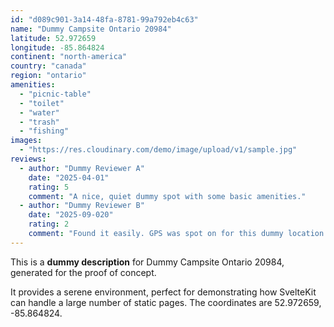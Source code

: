 ```yaml
---
id: "d089c901-3a14-48fa-8781-99a792eb4c63"
name: "Dummy Campsite Ontario 20984"
latitude: 52.972659
longitude: -85.864824
continent: "north-america"
country: "canada"
region: "ontario"
amenities:
  - "picnic-table"
  - "toilet"
  - "water"
  - "trash"
  - "fishing"
images:
  - "https://res.cloudinary.com/demo/image/upload/v1/sample.jpg"
reviews:
  - author: "Dummy Reviewer A"
    date: "2025-04-01"
    rating: 5
    comment: "A nice, quiet dummy spot with some basic amenities."
  - author: "Dummy Reviewer B"
    date: "2025-09-020"
    rating: 2
    comment: "Found it easily. GPS was spot on for this dummy location."
---
```


This is a **dummy description** for Dummy Campsite Ontario 20984, generated for the proof of concept.

It provides a serene environment, perfect for demonstrating how SvelteKit can handle a large number of static pages. The coordinates are 52.972659, -85.864824.
